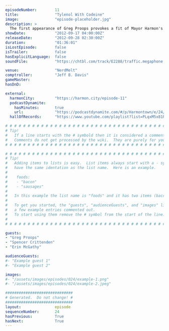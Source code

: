 ```yaml
---
episodeNumber:        11
title:                "Tylenol With Codeine"
image:                "episode-placeholder.jpg"
description: >
  The first appearance of Greg Proops provokes a fit of Mayor Harmon's pointless political rants and a D&D adventure that shall forever be remembered as involving unicorn pee.
showDate:             "2012-09-17 04:00:00Z"
releaseDate:          "2012-09-28 02:30:00Z"
duration:             "01:36:01"
isLostEpisode:        false
isTrailer:            false
hasExplicitLanguage:  false
soundFile:            "https://chtbl.com/track/E2288/traffic.megaphone.fm/STA8755972312.mp3?updated=1555713084"

venue:                "NerdMelt"
comptroller:          "Jeff B. Davis"
gameMaster:           
hasDnD:               

external:
  harmonCity:         "https://harmon.city/episode-11"
  podcastDynamite:
    hasMinutes:       true
    url:              "https://podcastdynamite.com/#/p/Harmontown/e/24/11"
  hallOfRecords:      "https://www.youtube.com/playlist?list=PLqxM5x81hNOZp9MHpv9D44MFt_JS3Nncd"

# # # # # # # # # # # # # # # # # # # # # # # # # # # # # # # # # # # # # # # # # # # # #
# Tip!
#   If a line starts with the # symbold then it is considered a comment.
#   Comments do not get processed by the wiki.  They are purely for your information.
# # # # # # # # # # # # # # # # # # # # # # # # # # # # # # # # # # # # # # # # # # # # #

# # # # # # # # # # # # # # # # # # # # # # # # # # # # # # # # # # # # # # # # # # # # #
# Tip!
#   Adding items to lists is easy.  List items always start with a - symbol and have
#   have the same identation as the list name.  Here is an example.
#
#    foods:
#    - "bacon"
#    - "sausages"
#
#   In this example the list name is "foods" and it has two items (bacon, and sausages).
#
#   To get you started, the "guests", "audienceGuests", and "images" lists below have
#   a few example entries commented out.
#   To start using them remove the # symbol from the start of the line.
#
# # # # # # # # # # # # # # # # # # # # # # # # # # # # # # # # # # # # # # # # # # # # #

guests:
- "Greg Proops"
- "Spencer Crittenden"
- "Erin McGathy"

audienceGuests:
#- "Example guest 1"
#- "Example guest 2"

images:
#- "/assets/images/episodes/024/example-1.png"
#- "/assets/images/episodes/024/example-2.jpeg"

##############################
# Generated.  Do not change! #
##############################
layout:               episode
sequenceNumber:       24
hasPrevious:          True
hasNext:              True
---
```


<!-- The episode description will be rendered here -->

<!-- Add your content BELOW here -->
<!-- vvvvvvvvvvvvvvvvvvvvvvvvvvv -->




<!-- ^^^^^^^^^^^^^^^^^^^^^^^^^^^ -->
<!-- Add your content ABOVE here -->

<!-- The episode gallery will be rendered here -->